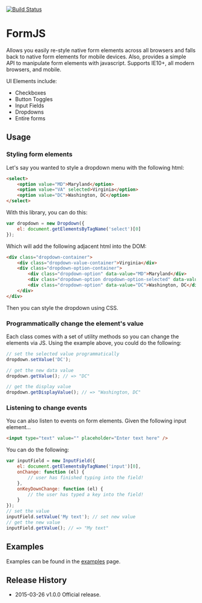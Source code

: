[![Build Status](https://travis-ci.org/mkay581/formjs.svg?branch=master)](https://travis-ci.org/mkay581/formjs)

# FormJS

Allows you easily re-style native form elements across all browsers and falls back to native form elements for mobile devices.
Also, provides a simple API to manipulate form elements with javascript. Supports IE10+, all modern browsers, and mobile.

UI Elements include:

 * Checkboxes
 * Button Toggles
 * Input Fields
 * Dropdowns
 * Entire forms

## Usage

### Styling form elements

Let's say you wanted to style a dropdown menu with the following html:

```html
<select>
    <option value="MD">Maryland</option>
    <option value="VA" selected>Virginia</option>
    <option value="DC">Washington, DC</option>
</select>
```

With this library, you can do this:

```javascript
var dropdown = new Dropdown({
    el: document.getElementsByTagName('select')[0]
});
```

Which will add the following adjacent html into the DOM:

```html
<div class="dropdown-container">
    <div class="dropdown-value-container">Virginia</div>
    <div class="dropdown-option-container">
        <div class="dropdown-option" data-value="MD">Maryland</div>
        <div class="dropdown-option dropdown-option-selected" data-value="VA">Virginia</div>
        <div class="dropdown-option" data-value="DC">Washington, DC</div>
    </div>
</div>
```

Then you can style the dropdown using CSS.


### Programmatically change the element's value

Each class comes with a set of utility methods so you can change the elements via JS. Using the example above, you
could do the following:

```javascript
// set the selected value programmatically
dropdown.setValue('DC');

// get the new data value
dropdown.getValue(); // => "DC"

// get the display value
dropdown.getDisplayValue(); // => "Washington, DC"
```

### Listening to change events

You can also listen to events on form elements. Given the following input element...


```html
<input type="text" value="" placeholder="Enter text here" />
```

You can do the following:

```javascript
var inputField = new InputField({
    el: document.getElementsByTagName('input')[0],
    onChange: function (el) {
        // user has finished typing into the field!
    },
    onKeyDownChange: function (el) {
        // the user has typed a key into the field!
    }
});
// set the value
inputField.setValue('My text'); // set new value
// get the new value
inputField.getValue(); // => "My text"
```

## Examples
 
Examples can be found in the [examples](https://github.com/mkay581/formjs/blob/master/examples) page.

## Release History

 * 2015-03-26   v1.0.0  Official release.
